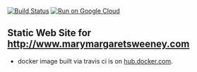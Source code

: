 [![Build Status](https://travis-ci.org/navicore/www.marymargaretsweeney.com.svg?branch=master)](https://travis-ci.org/navicore/www.marymargaretsweeney.com)
[![Run on Google Cloud](https://storage.googleapis.com/cloudrun/button.png)](https://console.cloud.google.com/cloudshell/editor?shellonly=true&cloudshell_image=gcr.io/cloudrun/button&cloudshell_git_repo=https://github.com/navicore/www.marymargaretsweeney.com.git)

Static Web Site for http://www.marymargaretsweeney.com
---

* docker image built via travis ci is on [hub.docker.com](https://cloud.docker.com/u/navicore/repository/docker/navicore/www.marymargaretsweeney.com).
